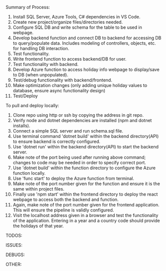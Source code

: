 Summary of Process:
1. Install SQL Server, Azure Tools, C# dependencies in VS Code.
2. Create new project/organize files/directories needed.
3. Configure SQL DB and write schema for the table to be used in webpage.
4. Develop backend function and connect DB to backend for accessing DB to query/populate data. Includes modeling of controllers, objects, etc. for handling DB interaction.
5. Test functionality.
6. Write frontend function to access backend/DB for user.
7. Test functionality with backend.
8. Develop Azure function to access holiday info webpage to display/save to DB (when unpopulated).
9. Test/debug functionality with backend/frontend.
10. Make optimization changes (only adding unique holiday values to database, ensure async functionality design)
11. Test/Deploy

To pull and deploy locally:
1. Clone repo using http or ssh by copying the address in git repo.
2. Verify node and dotnet dependencies are installed (npm and dotnet installs).
3. Connect a simple SQL server and run schema.sql file.
4. Use terminal command 'dotnet build' within the backend directory(API) to ensure backend is correctly configured.
5. Use 'dotnet run' within the backend directory(API) to start the backend server.
6. Make note of the port being used after running above command; changes to code may be needed in order to specify correct port.
7. Use 'dotnet build' within the function directory to configure the Azure function locally.
8. Use 'func start' to deploy the Azure function from terminal.
9. Make note of the port number given for the function and ensure it is the same within project files.
10. Finally use 'npm start' within the frontend directory to deploy the react webpage to access both the backend and function.
11. Again, make note of the port number given for the frontend application. This will ensure the pipeline is validly configured.
12. Visit the localhost address given in a browser and test the functionality of the application. Entering in a year and a country code should provide the holidays of that year.

TODOS:

ISSUES:

DEBUGS:

OTHER:
